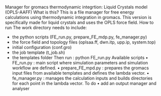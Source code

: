 Manager for gromacs thermodynamic integrtion: Liquid Crystals model (OPLS-AAFF)
What is this?
This is a file manager for free energy calculations using thermodynamic integration in gromacs. This version is specifically made for liquid crystals and uses the OPLS force field.
How to run
The work directory needs to include:
-	the python scripts (FE_run.py, prepare_FE_mdp.py, fe_manager.py) 
-	the force field and topology files (oplsaa.ff, dwn.itp, upp.ip, system.top)
-	initial configuration (conf.gro)
-	the job template (t_job.sh)
-	the templates folder 
Then run : 
python FE_run.py
Available scripts
•	FE_run.py : main script where simulation parameters and simulation workflow are defined.
•	prepare_FE_mpd.py :  prepares the gromacs input files from available templates and defines the lambda vector.
•	fe_manager.py : manages the calculation inputs and builds directories for each point in the lambda vector.
  To do
•	add an output manager and analyser 

